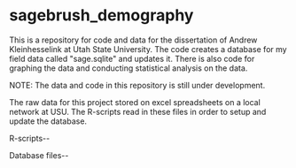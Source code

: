 # sagebrush_demography

This is a repository for code and data for the dissertation of Andrew Kleinhesselink at Utah State University. 
The code creates a database for my field data called "sage.sqlite" and updates it.  There is also code for graphing the data and conducting statistical analysis on the data.

NOTE: The data and code in this repository is still under development.

The raw data for this project stored on excel spreadsheets on a local network at USU. The R-scripts read in these files in order to setup and update the database. 

R-scripts-- 

Database files-- 

